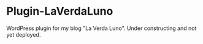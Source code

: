 # Plugin-LaVerdaLuno
WordPress plugin for my blog "La Verda Luno". Under constructing and not yet deployed.
